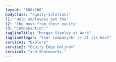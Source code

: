 ```yaml
---
layout: "600x300"
bodyClass: "equity-solutions"
l1: "Help employees get the"
l2: "the most from their equity"
l3: "compensation."
taglineTitle: "Morgan Stanley at Work"
taglineSlogan: "Your company<br /> at its best"
service1: "Explore"
service2: "Equity Edge Online®"
service3: "and Shareworks."
---
```

